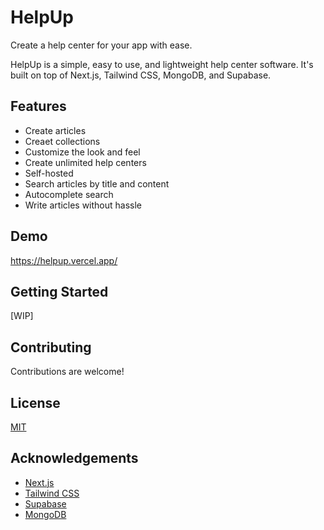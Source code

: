 # HelpUp

Create a help center for your app with ease.

HelpUp is a simple, easy to use, and lightweight help center software. It's built on top of Next.js, Tailwind CSS, MongoDB, and Supabase.

## Features

- Create articles
- Creaet collections
- Customize the look and feel
- Create unlimited help centers
- Self-hosted
- Search articles by title and content
- Autocomplete search
- Write articles without hassle

## Demo

https://helpup.vercel.app/

## Getting Started

[WIP]

## Contributing

Contributions are welcome!

## License

[MIT](https://github.com/devkiran/helpup/blob/main/LICENSE.md)

## Acknowledgements

- [Next.js](https://nextjs.org/)
- [Tailwind CSS](https://tailwindcss.com/)
- [Supabase](https://supabase.io/)
- [MongoDB](https://www.mongodb.com/)
